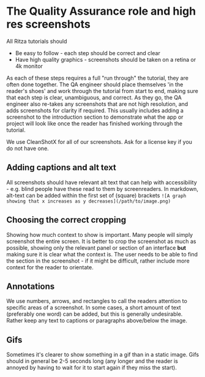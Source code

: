 # The Quality Assurance role and high res screenshots

All Ritza tutorials should 

* Be easy to follow - each step should be correct and clear
* Have high quality graphics - screenshots should be taken on a retina or 4k monitor

As each of these steps requires a full "run through" the tutorial, they are often done together. The QA engineer should place themselves 'in the reader's shoes'
and work through the tutorial from start to end, making sure that each step is clear, unambiguous, and correct. As they go, the QA engineer also re-takes any 
screenshots that are not high resolution, and adds screenshots for clarity if required. This usually includes adding a screenshot to the introduction section to 
demonstrate what the app or project will look like once the reader has finished working through the tutorial.

We use CleanShotX for all of our screenshots. Ask for a license key if you do not have one.

## Adding captions and alt text

All screenshots should have relevant alt text that can help with accessibility - e.g. blind people have these read to them by screenreaders. In markdown, alt-text 
can be added within the first set of (square) brackets `![A graph showing that x increases as y decreases](/path/to/image.png)`

## Choosing the correct cropping

Showing how much context to show is important. Many people will simply screenshot the entire screen. It is better to crop the screenshot as much as possible, 
showing only the relevant panel or section of an interface **but** making sure it is clear what the context is. The user needs to be able to find the section in 
the screenshot - if it might be difficult, rather include more context for the reader to orientate.

## Annotations

We use numbers, arrows, and rectangles to call the readers attention to specific areas of a screenshot. In some cases, a short amount of text (preferably one word) 
can be added, but this is generally undesirable. Rather keep any text to captions or paragraphs above/below the image.

## Gifs
Sometimes it's clearer to show something in a gif than in a static image. Gifs should in general be 2-5 seconds long (any longer and the reader is annoyed by 
having to wait for it to start again if they miss the start).
